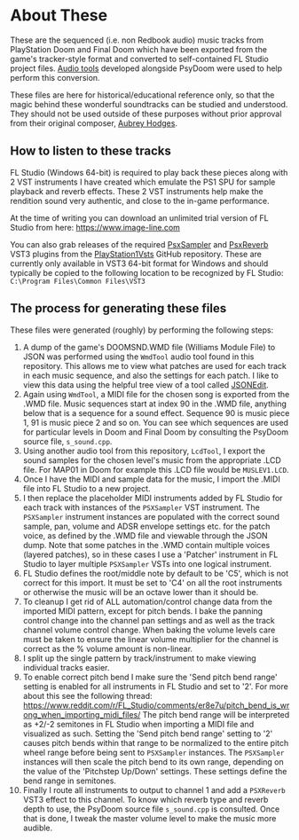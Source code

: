 # About These
These are the sequenced (i.e. non Redbook audio) music tracks from PlayStation Doom and Final Doom which have been exported from the game's tracker-style format and converted to self-contained FL Studio project files. [Audio tools](https://github.com/BodbDearg/PsyDoom/tree/master/tools/audio) developed alongside PsyDoom were used to help perform this conversion.

These files are here for historical/educational reference only, so that the magic behind these wonderful soundtracks can be studied and understood. They should not be used outside of these purposes without prior approval from their original composer, [Aubrey Hodges](http://www.aubreyhodges.com).

## How to listen to these tracks
FL Studio (Windows 64-bit) is required to play back these pieces along with 2 VST instruments I have created which emulate the PS1 SPU for sample playback and reverb effects. These 2 VST instruments help make the rendition sound very authentic, and close to the in-game performance.

At the time of writing you can download an unlimited trial version of FL Studio from here: https://www.image-line.com

You can also grab releases of the required [PsxSampler](https://github.com/BodbDearg/PlayStation1Vsts/releases) and [PsxReverb](https://github.com/BodbDearg/PlayStation1Vsts/releases) VST3 plugins from the [PlayStation1Vsts](https://github.com/BodbDearg/PlayStation1Vsts/releases) GitHub repository. These are currently only available in VST3 64-bit format for Windows and should typically be copied to the following location to be recognized by FL Studio:
`C:\Program Files\Common Files\VST3`

## The process for generating these files
These files were generated (roughly) by performing the following steps:

1. A dump of the game's DOOMSND.WMD file (Williams Module File) to JSON was performed using the `WmdTool` audio tool found in this repository. This allows me to view what patches are used for each track in each music sequence, and also the settings for each patch. I like to view this data using the helpful tree view of a tool called [JSONEdit](http://tomeko.net/software/JSONedit/).
2. Again using `WmdTool`, a MIDI file for the chosen song is exported from the .WMD file. Music sequences start at index 90 in the .WMD file, anything below that is a sequence for a sound effect. Sequence 90 is music piece 1, 91 is music piece 2 and so on. You can see which sequences are used for particular levels in Doom and Final Doom by consulting the PsyDoom source file, `s_sound.cpp`.
3. Using another audio tool from this repository, `LcdTool`, I export the sound samples for the chosen level's music from the appropriate .LCD file. For MAP01 in Doom for example this .LCD file would be `MUSLEV1.LCD`.
4. Once I have the MIDI and sample data for the music, I import the .MIDI file into FL Studio to a new project.
5. I then replace the placeholder MIDI instruments added by FL Studio for each track with instances of the `PSXSampler` VST instrument. The `PSXSampler` instrument instances are populated with the correct sound sample, pan, volume and ADSR envelope settings etc. for the patch voice, as defined by the .WMD file and viewable through the JSON dump. Note that some patches in the .WMD contain multiple voices (layered patches), so in these cases I use a 'Patcher' instrument in FL Studio to layer multiple `PSXSampler` VSTs into one logical instrument.
6. FL Studio defines the root/middle note by default to be 'C5', which is not correct for this import. It must be set to 'C4' on all the root instruments or otherwise the music will be an octave lower than it should be.
7. To cleanup I get rid of ALL automation/control change data from the imported MIDI pattern, except for pitch bends. I bake the panning control change into the channel pan settings and as well as the track channel volume control change. When baking the volume levels care must be taken to ensure the linear volume multiplier for the channel is correct as the % volume amount is non-linear.
8. I split up the single pattern by track/instrument to make viewing individual tracks easier.
9. To enable correct pitch bend I make sure the 'Send pitch bend range' setting is enabled for all instruments in FL Studio and set to '2'. For more about this see the following thread: https://www.reddit.com/r/FL_Studio/comments/er8e7u/pitch_bend_is_wrong_when_importing_midi_files/
The pitch bend range will be interpreted as +2/-2 semitones in FL Studio when importing a MIDI file and visualized as such. Setting the 'Send pitch bend range' setting to '2' causes pitch bends within that range to be normalized to the entire pitch wheel range before being sent to `PSXSampler` instances. The `PSXSampler` instances will then scale the pitch bend to its own range, depending on the value of the 'Pitchstep Up/Down' settings. These settings define the bend range in semitones.
10. Finally I route all instruments to output to channel 1 and add a `PSXReverb` VST3 effect to this channel. To know which reverb type and reverb depth to use, the PsyDoom source file `s_sound.cpp` is consulted. Once that is done, I tweak the master volume level to make the music more audible.
